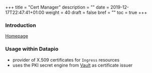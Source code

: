 +++
title = "Cert Manager"
description = ""
date = 2019-12-17T22:47:41+01:00
weight = 40
draft = false
bref = ""
toc = true
+++

### Introduction

[Homepage](https://cert-manager.io)

### Usage within Datapio

 - provider of X.509 certificates for `Ingress` resources
 - uses the PKI secret engine from [Vault](/docs/opencore/base/vault/) as certificate issuer
